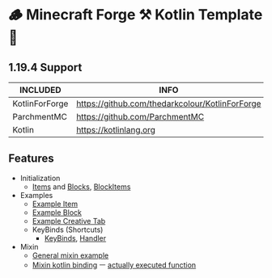 # 🪵 Minecraft Forge ⚒ Kotlin Template 💜

## 1.19.4 Support

| INCLUDED       | INFO                                            |
|----------------|-------------------------------------------------|
| KotlinForForge | https://github.com/thedarkcolour/KotlinForForge |
| ParchmentMC    | https://github.com/ParchmentMC                  |
| Kotlin         | https://kotlinlang.org                          |

## Features

- Initialization
    - [Items](./src/main/kotlin/common/init/ItemRegistry.kt) and
      [Blocks](./src/main/kotlin/common/init/BlockRegistry.kt),
      [BlockItems](./src/main/kotlin/common/init/BlockItemRegistry.kt)
- Examples
    - [Example Item](./src/main/kotlin/common/items/SadObsidianMaker.kt)
    - [Example Block](./src/main/kotlin/common/blocks/ExampleBlock.kt)
    - [Example Creative Tab](./src/main/kotlin/common/creativetabs/ExampleCreativeModTab.kt)
    - KeyBinds (Shortcuts)
        - [KeyBinds](./src/main/kotlin/common/keybind/KeyBinds.kt),
          [Handler](./src/main/kotlin/common/keybind/KeyBindHandler.kt)
- Mixin
    - [General mixin example](./src/main/java/mixin/ExampleMixin.java)
    - [Mixin kotlin binding](./src/main/java/mixin/bindings/ExampleBindingMixin.java)
      ㅡ [actually executed function](./src/main/kotlin/mixinkt/ExampleMixinBinding.kt)